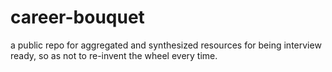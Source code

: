 # career-bouquet
a public repo for aggregated and synthesized resources for being interview ready, so as not to re-invent the wheel every time.
